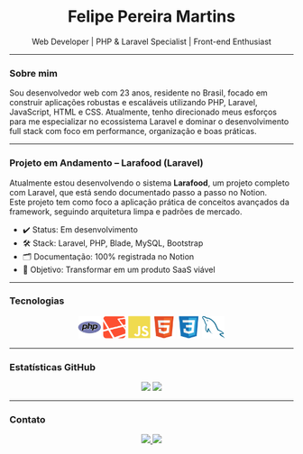 <h1 align="center">Felipe Pereira Martins</h1>

<p align="center">
  Web Developer | PHP & Laravel Specialist | Front-end Enthusiast
</p>

---

### Sobre mim

Sou desenvolvedor web com 23 anos, residente no Brasil, focado em construir aplicações robustas e escaláveis utilizando PHP, Laravel, JavaScript, HTML e CSS. Atualmente, tenho direcionado meus esforços para me especializar no ecossistema Laravel e dominar o desenvolvimento full stack com foco em performance, organização e boas práticas.

---

### Projeto em Andamento – Larafood (Laravel)

Atualmente estou desenvolvendo o sistema **Larafood**, um projeto completo com Laravel, que está sendo documentado passo a passo no Notion.  
Este projeto tem como foco a aplicação prática de conceitos avançados da framework, seguindo arquitetura limpa e padrões de mercado.

- ✔️ Status: Em desenvolvimento  
- 🛠️ Stack: Laravel, PHP, Blade, MySQL, Bootstrap  
- 🗂️ Documentação: 100% registrada no Notion  
- 🎯 Objetivo: Transformar em um produto SaaS viável

---

### Tecnologias

<div align="center">
  <img src="https://raw.githubusercontent.com/devicons/devicon/master/icons/php/php-original.svg" height="40" alt="PHP" />
  <img src="https://raw.githubusercontent.com/devicons/devicon/master/icons/laravel/laravel-plain.svg" height="40" alt="Laravel" />
  <img src="https://raw.githubusercontent.com/devicons/devicon/master/icons/javascript/javascript-plain.svg" height="40" alt="JavaScript" />
  <img src="https://raw.githubusercontent.com/devicons/devicon/master/icons/html5/html5-original.svg" height="40" alt="HTML5" />
  <img src="https://raw.githubusercontent.com/devicons/devicon/master/icons/css3/css3-original.svg" height="40" alt="CSS3" />
  <img src="https://raw.githubusercontent.com/devicons/devicon/master/icons/mysql/mysql-original.svg" height="40" alt="MySQL" />
</div>

---

### Estatísticas GitHub

<div align="center">
  <img src="https://github-readme-stats.vercel.app/api?username=Felipe-Pereira-Martins&show_icons=true&theme=dark&include_all_commits=true&count_private=true&hide_border=true" height="140" />
  <img src="https://github-readme-stats.vercel.app/api/top-langs/?username=Felipe-Pereira-Martins&layout=compact&langs_count=6&theme=dark&hide_border=true" height="140" />
</div>

---

### Contato

<div align="center">
  <a href="mailto:martinsfelipe2013@gmail.com">
    <img src="https://img.shields.io/badge/-Gmail-333?style=for-the-badge&logo=gmail&logoColor=white" height="35" />
  </a>
  <a href="https://www.linkedin.com/in/felipe-pereira-martins/" target="_blank">
    <img src="https://img.shields.io/badge/-LinkedIn-0077B5?style=for-the-badge&logo=linkedin&logoColor=white" height="35" />
  </a>
</div>

